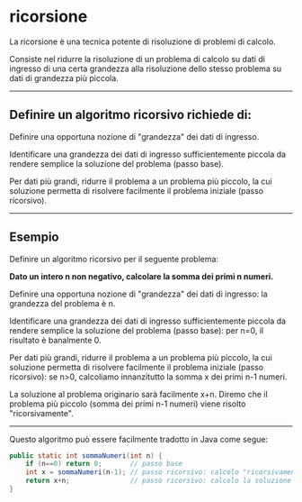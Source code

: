 # ricorsione

La ricorsione è una tecnica potente di risoluzione di problemi di calcolo. 

Consiste nel ridurre la risoluzione di un problema di calcolo su dati di ingresso di una certa grandezza alla risoluzione dello stesso problema su dati di grandezza più piccola.

---

## Definire un algoritmo ricorsivo richiede di:

Definire una opportuna nozione di "grandezza" dei dati di ingresso.

Identificare una grandezza dei dati di ingresso sufficientemente piccola da rendere semplice la soluzione del problema (passo base).

Per dati più grandi, ridurre il problema a un problema più piccolo, la cui soluzione permetta di risolvere facilmente il problema iniziale (passo ricorsivo).

---

## Esempio

Definire un algoritmo ricorsivo per il seguente problema:

**Dato un intero n non negativo, calcolare la somma dei primi n numeri.**

Definire una opportuna nozione di "grandezza" dei dati di ingresso: la grandezza del problema è n.

Identificare una grandezza dei dati di ingresso sufficientemente piccola da rendere semplice la soluzione del problema (passo base): per n=0, il risultato è banalmente 0.

Per dati più grandi, ridurre il problema a un problema più piccolo, la cui soluzione permetta di risolvere facilmente il problema iniziale (passo ricorsivo): se n>0, calcoliamo innanzitutto la somma x dei primi n-1 numeri. 

La soluzione al problema originario sarà facilmente x+n. Diremo che il problema più piccolo (somma dei primi n-1 numeri) viene risolto "ricorsivamente".

---

Questo algoritmo può essere facilmente tradotto in Java come segue:

```java
public static int sommaNumeri(int n) {
    if (n==0) return 0;       // passo base
    int x = sommaNumeri(n-1); // passo ricorsivo: calcolo "ricorsivamente" un problema di dimensione n-1 (il metodo chiama se stesso su n-1)
    return x+n;               // passo ricorsivo: calcolo la soluzione del problema iniziale usando il risultato del problema più piccolo
}
```

